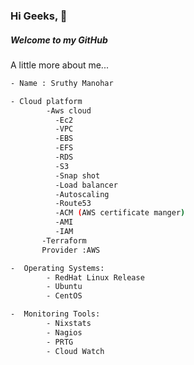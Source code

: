 ### Hi Geeks, 👋
##### Welcome to my GitHub 


A little more about me...

```sh
- Name : Sruthy Manohar

- Cloud platform
        -Aws cloud
          -Ec2
          -VPC
          -EBS
          -EFS
          -RDS
          -S3
          -Snap shot
          -Load balancer
          -Autoscaling
          -Route53
          -ACM (AWS certificate manger)
          -AMI
          -IAM
       -Terraform
       Provider :AWS

-  Operating Systems:
        - RedHat Linux Release
        - Ubuntu
        - CentOS

-  Monitoring Tools:
        - Nixstats
        - Nagios
        - PRTG
        - Cloud Watch
        
 ```
        
        

